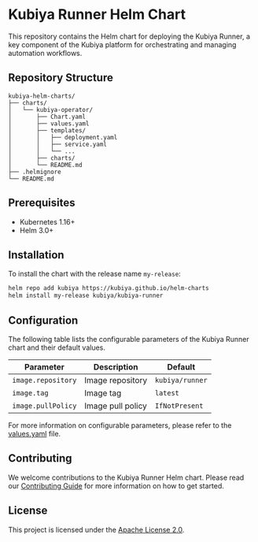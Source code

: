 # Kubiya Runner Helm Chart

This repository contains the Helm chart for deploying the Kubiya Runner, a key component of the Kubiya platform for orchestrating and managing automation workflows.

## Repository Structure

```
kubiya-helm-charts/
├── charts/
│   └── kubiya-operator/
│       ├── Chart.yaml
│       ├── values.yaml
│       ├── templates/
│       │   ├── deployment.yaml
│       │   ├── service.yaml
│       │   └── ...
│       ├── charts/
│       └── README.md
├── .helmignore
└── README.md
```

## Prerequisites

- Kubernetes 1.16+
- Helm 3.0+

## Installation

To install the chart with the release name `my-release`:

```bash
helm repo add kubiya https://kubiya.github.io/helm-charts
helm install my-release kubiya/kubiya-runner
```

## Configuration

The following table lists the configurable parameters of the Kubiya Runner chart and their default values.

| Parameter | Description | Default |
|-----------|-------------|---------|
| `image.repository` | Image repository | `kubiya/runner` |
| `image.tag` | Image tag | `latest` |
| `image.pullPolicy` | Image pull policy | `IfNotPresent` |

For more information on configurable parameters, please refer to the [values.yaml](./charts/kubiya-operator/values.yaml) file.

## Contributing

We welcome contributions to the Kubiya Runner Helm chart. Please read our [Contributing Guide](CONTRIBUTING.md) for more information on how to get started.

## License

This project is licensed under the [Apache License 2.0](LICENSE).

